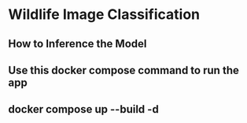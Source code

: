 # Wildlife Image Classification

## How to Inference the Model
Use this docker compose command to run the app
---
docker compose up --build -d
---